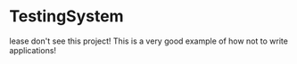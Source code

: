 # TestingSystem
lease don't see this project!
This is a very good example of how not to write applications!
